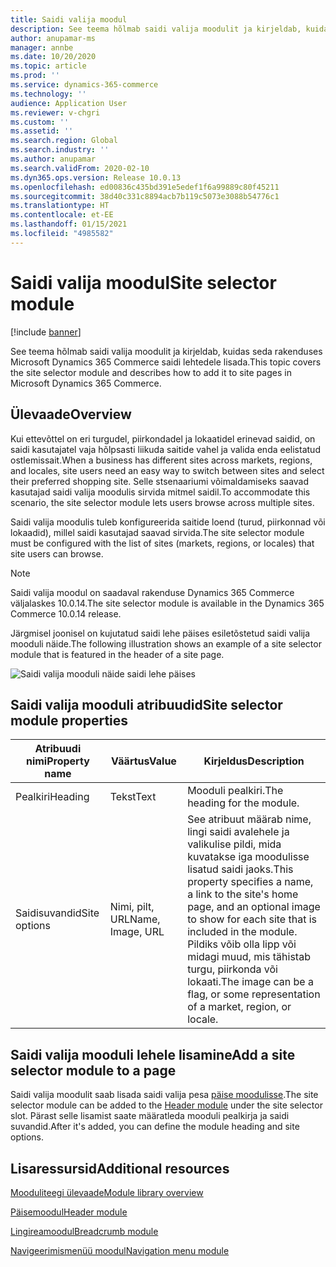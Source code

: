 ```yaml
---
title: Saidi valija moodul
description: See teema hõlmab saidi valija moodulit ja kirjeldab, kuidas seda rakenduses Microsoft Dynamics 365 Commerce saidi lehtedele lisada.
author: anupamar-ms
manager: annbe
ms.date: 10/20/2020
ms.topic: article
ms.prod: ''
ms.service: dynamics-365-commerce
ms.technology: ''
audience: Application User
ms.reviewer: v-chgri
ms.custom: ''
ms.assetid: ''
ms.search.region: Global
ms.search.industry: ''
ms.author: anupamar
ms.search.validFrom: 2020-02-10
ms.dyn365.ops.version: Release 10.0.13
ms.openlocfilehash: ed00836c435bd391e5edef1f6a99889c80f45211
ms.sourcegitcommit: 38d40c331c8894acb7b119c5073e3088b54776c1
ms.translationtype: HT
ms.contentlocale: et-EE
ms.lasthandoff: 01/15/2021
ms.locfileid: "4985582"
---
```

# <a name="site-selector-module"></a><span data-ttu-id="74507-103">Saidi valija moodul</span><span class="sxs-lookup"><span data-stu-id="74507-103">Site selector module</span></span>

[!include [banner](includes/banner.md)]

<span data-ttu-id="74507-104">See teema hõlmab saidi valija moodulit ja kirjeldab, kuidas seda rakenduses Microsoft Dynamics 365 Commerce saidi lehtedele lisada.</span><span class="sxs-lookup"><span data-stu-id="74507-104">This topic covers the site selector module and describes how to add it to site pages in Microsoft Dynamics 365 Commerce.</span></span>

## <a name="overview"></a><span data-ttu-id="74507-105">Ülevaade</span><span class="sxs-lookup"><span data-stu-id="74507-105">Overview</span></span>

<span data-ttu-id="74507-106">Kui ettevõttel on eri turgudel, piirkondadel ja lokaatidel erinevad saidid, on saidi kasutajatel vaja hõlpsasti liikuda saitide vahel ja valida enda eelistatud ostlemissait.</span><span class="sxs-lookup"><span data-stu-id="74507-106">When a business has different sites across markets, regions, and locales, site users need an easy way to switch between sites and select their preferred shopping site.</span></span> <span data-ttu-id="74507-107">Selle stsenaariumi võimaldamiseks saavad kasutajad saidi valija moodulis sirvida mitmel saidil.</span><span class="sxs-lookup"><span data-stu-id="74507-107">To accommodate this scenario, the site selector module lets users browse across multiple sites.</span></span>

<span data-ttu-id="74507-108">Saidi valija moodulis tuleb konfigureerida saitide loend (turud, piirkonnad või lokaadid), millel saidi kasutajad saavad sirvida.</span><span class="sxs-lookup"><span data-stu-id="74507-108">The site selector module must be configured with the list of sites (markets, regions, or locales) that site users can browse.</span></span>

> [!NOTE]
> <span data-ttu-id="74507-109">Saidi valija moodul on saadaval rakenduse Dynamics 365 Commerce väljalaskes 10.0.14.</span><span class="sxs-lookup"><span data-stu-id="74507-109">The site selector module is available in the Dynamics 365 Commerce 10.0.14 release.</span></span>

<span data-ttu-id="74507-110">Järgmisel joonisel on kujutatud saidi lehe päises esiletõstetud saidi valija mooduli näide.</span><span class="sxs-lookup"><span data-stu-id="74507-110">The following illustration shows an example of a site selector module that is featured in the header of a site page.</span></span>

![Saidi valija mooduli näide saidi lehe päises](./media/ecommerce-sitepicker.PNG)

## <a name="site-selector-module-properties"></a><span data-ttu-id="74507-112">Saidi valija mooduli atribuudid</span><span class="sxs-lookup"><span data-stu-id="74507-112">Site selector module properties</span></span>

| <span data-ttu-id="74507-113">Atribuudi nimi</span><span class="sxs-lookup"><span data-stu-id="74507-113">Property name</span></span> | <span data-ttu-id="74507-114">Väärtus</span><span class="sxs-lookup"><span data-stu-id="74507-114">Value</span></span>                 | <span data-ttu-id="74507-115">Kirjeldus</span><span class="sxs-lookup"><span data-stu-id="74507-115">Description</span></span> |
|---------------|-----------------------|-------------|
| <span data-ttu-id="74507-116">Pealkiri</span><span class="sxs-lookup"><span data-stu-id="74507-116">Heading</span></span>       | <span data-ttu-id="74507-117">Tekst</span><span class="sxs-lookup"><span data-stu-id="74507-117">Text</span></span>                  | <span data-ttu-id="74507-118">Mooduli pealkiri.</span><span class="sxs-lookup"><span data-stu-id="74507-118">The heading for the module.</span></span> |
| <span data-ttu-id="74507-119">Saidisuvandid</span><span class="sxs-lookup"><span data-stu-id="74507-119">Site options</span></span>  | <span data-ttu-id="74507-120">Nimi, pilt, URL</span><span class="sxs-lookup"><span data-stu-id="74507-120">Name, Image, URL</span></span>      | <span data-ttu-id="74507-121">See atribuut määrab nime, lingi saidi avalehele ja valikulise pildi, mida kuvatakse iga moodulisse lisatud saidi jaoks.</span><span class="sxs-lookup"><span data-stu-id="74507-121">This property specifies a name, a link to the site's home page, and an optional image to show for each site that is included in the module.</span></span> <span data-ttu-id="74507-122">Pildiks võib olla lipp või midagi muud, mis tähistab turgu, piirkonda või lokaati.</span><span class="sxs-lookup"><span data-stu-id="74507-122">The image can be a flag, or some representation of a market, region, or locale.</span></span> |

## <a name="add-a-site-selector-module-to-a-page"></a><span data-ttu-id="74507-123">Saidi valija mooduli lehele lisamine</span><span class="sxs-lookup"><span data-stu-id="74507-123">Add a site selector module to a page</span></span>

<span data-ttu-id="74507-124">Saidi valija moodulit saab lisada saidi valija pesa [päise moodulisse](author-header-module.md).</span><span class="sxs-lookup"><span data-stu-id="74507-124">The site selector module can be added to the [Header module](author-header-module.md) under the site selector slot.</span></span> <span data-ttu-id="74507-125">Pärast selle lisamist saate määratleda mooduli pealkirja ja saidi suvandid.</span><span class="sxs-lookup"><span data-stu-id="74507-125">After it's added, you can define the module heading and site options.</span></span>

## <a name="additional-resources"></a><span data-ttu-id="74507-126">Lisaressursid</span><span class="sxs-lookup"><span data-stu-id="74507-126">Additional resources</span></span>

[<span data-ttu-id="74507-127">Mooduliteegi ülevaade</span><span class="sxs-lookup"><span data-stu-id="74507-127">Module library overview</span></span>](starter-kit-overview.md)

[<span data-ttu-id="74507-128">Päisemoodul</span><span class="sxs-lookup"><span data-stu-id="74507-128">Header module</span></span>](author-header-module.md)

[<span data-ttu-id="74507-129">Lingireamoodul</span><span class="sxs-lookup"><span data-stu-id="74507-129">Breadcrumb module</span></span>](add-breadcrumb.md)

[<span data-ttu-id="74507-130">Navigeerimismenüü moodul</span><span class="sxs-lookup"><span data-stu-id="74507-130">Navigation menu module</span></span>](nav-menu-module.md)
